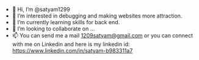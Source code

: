 - 👋 Hi, I’m @satyam1299
- 👀 I’m interested in debugging and making websites more attraction.
- 🌱 I’m currently learning skills for back end.
- 💞️ I’m looking to collaborate on ...
- 📫 You can send me a mail 1209satyam@gmail.com or you can connect with me on Linkedin and here is my linkedin id: https://www.linkedin.com/in/satyam-b983311a7

<!---
satyam1299/satyam1299 is a ✨ special ✨ repository because its `README.md` (this file) appears on your GitHub profile.
You can click the Preview link to take a look at your changes.
--->
